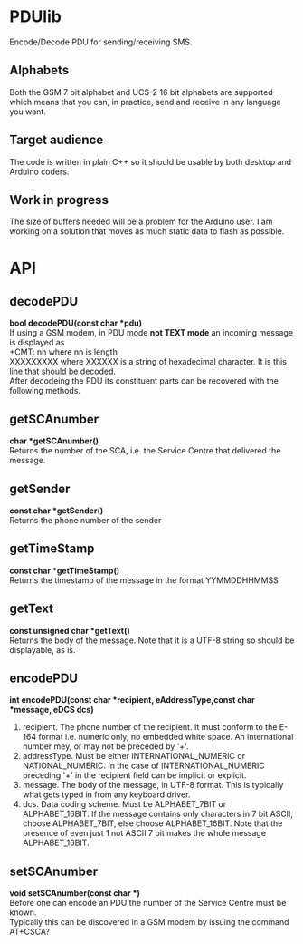 # PDUlib
Encode/Decode PDU for sending/receiving SMS.
## Alphabets
Both the GSM 7 bit alphabet and UCS-2 16 bit alphabets are supported which means that you can, in practice, send and receive in any language you want.
## Target audience
The code is written in plain C++ so it should be usable by both desktop and Arduino coders.
## Work in progress
The size of buffers needed will be a problem for the Arduino user. I am working on a solution that moves as much static data to flash as possible.
# API
## decodePDU
**bool decodePDU(const char *pdu)**<br>
If using a GSM modem, in PDU mode <b>not TEXT mode</b> an incoming message is displayed as<br>
+CMT: nn    where nn is length<br>
XXXXXXXXX   where XXXXXX is a string of hexadecimal character. It is this line that should be decoded.<br>
After decodeing the PDU its constituent parts can be recovered with the following methods.
## getSCAnumber
**char *getSCAnumber()**<br>
Returns the number of the SCA, i.e. the Service Centre that delivered the message.<br>
## getSender
**const char *getSender()**<br>
Returns the phone number of the sender
## getTimeStamp
**const char *getTimeStamp()**<br>
Returns the timestamp of the message in the format YYMMDDHHMMSS<br>
## getText
**const unsigned char *getText()**<br>
Returns the body of the message. Note that it is a UTF-8 string so should be displayable, as is.<br>
## encodePDU
**int encodePDU(const char *recipient, eAddressType,const char *message, eDCS dcs)**<br>
1. recipient. The phone number of the recipient. It must conform to the E-164 format i.e. numeric only, no embedded white space. An international number mey, or may not be preceded by '+'.
2. addressType. Must be either INTERNATIONAL_NUMERIC or NATIONAL_NUMERIC. In the case of INTERNATIONAL_NUMERIC preceding '+' in the recipient field can be implicit or explicit.
3. message. The body of the message, in UTF-8 format. This is typically what gets typed in from any keyboard driver.
4. dcs. Data coding scheme. Must be ALPHABET_7BIT or ALPHABET_16BIT. If the message contains only characters in 7 bit ASCII, choose ALPHABET_7BIT, else choose ALPHABET_16BIT. Note that the presence of even just 1 not ASCII 7 bit makes the whole message ALPHABET_16BIT.
## setSCAnumber
**void setSCAnumber(const char *)**<br>
Before one can encode an PDU the number of the Service Centre must be known.  
Typically this can be discovered in a GSM modem by issuing the command  
AT+CSCA?


